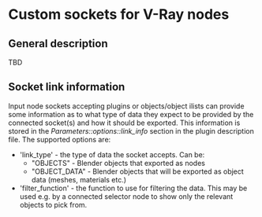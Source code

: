 # Custom sockets for V-Ray nodes

## General description
TBD


## Socket link information
Input node sockets аccepting plugins or objects/object ilists can provide some information as to what type of data they expect to be provided by the connected socket(s) and how it should be exported. This information is stored in the _Parameters::options::link_info_ section in the plugin description file. The supported options are:
* 'link_type' - the type of data the socket accepts. Can be:
  * "OBJECTS" - Blender objects that exported as nodes
  * "OBJECT_DATA" - Blender objects that will be exported as object data (meshes, materials etc.)
* 'filter_function' - the function to use for filtering the data. This may be used e.g. by a connected selector node to show only the relevant objects to pick from.